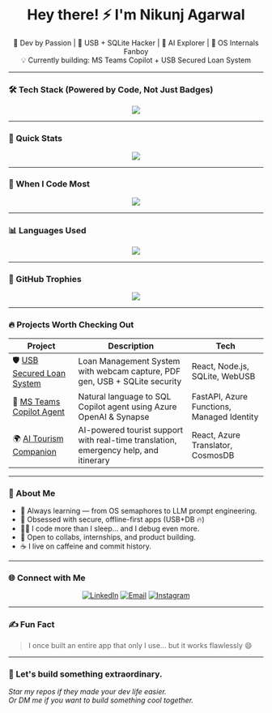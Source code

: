 <h1 align="center">Hey there! ⚡ I'm Nikunj Agarwal</h1>
<p align="center">
🚀 Dev by Passion | 🔐 USB + SQLite Hacker | 🎯 AI Explorer | 🧠 OS Internals Fanboy <br/>
💡 Currently building: MS Teams Copilot + USB Secured Loan System
</p>

---

### 🛠️ Tech Stack (Powered by Code, Not Just Badges)
<p align="center">
  <img src="https://skillicons.dev/icons?i=python,js,ts,react,nextjs,nodejs,cpp,c,sqlite,express,html,css,java,mysql,mongodb,docker,azure,vercel,git,postman,firebase" />
</p>

---

### 📌 Quick Stats
<p align="center">
  <img src="https://github-profile-summary-cards.vercel.app/api/cards/profile-details?username=nikunj-10&theme=tokyonight" />
</p>

---

### 🧭 When I Code Most
<p align="center">
  <img src="https://github-profile-summary-cards.vercel.app/api/cards/productive-time?username=nikunj-10&theme=tokyonight" />
</p>

---

### 📊 Languages Used
<p align="center">
  <img src="https://github-readme-stats.vercel.app/api/top-langs/?username=nikunj-10&layout=compact&theme=tokyonight&hide_border=true&langs_count=8" />
</p>

---

### 🧩 GitHub Trophies
<p align="center">
  <img src="https://github-profile-trophy.vercel.app/?username=nikunj-10&theme=onestar&no-frame=true&row=1&column=6" />
</p>

---

### 🔥 Projects Worth Checking Out

| Project | Description | Tech |
|--------|-------------|------|
| 🛡️ [USB Secured Loan System](https://github.com/nikunj-10/usb-loan-system) | Loan Management System with webcam capture, PDF gen, USB + SQLite security | React, Node.js, SQLite, WebUSB |
| 🤖 [MS Teams Copilot Agent](https://github.com/nikunj-10/teams-copilot-agent) | Natural language to SQL Copilot agent using Azure OpenAI & Synapse | FastAPI, Azure Functions, Managed Identity |
| 🌍 [AI Tourism Companion](https://github.com/nikunj-10/smart-tourism-ai) | AI-powered tourist support with real-time translation, emergency help, and itinerary | React, Azure Translator, CosmosDB |

---

### 🧠 About Me

- 🌱 Always learning — from OS semaphores to LLM prompt engineering.
- 🔐 Obsessed with secure, offline-first apps (USB+DB 🔥)
- 🧑‍💻 I code more than I sleep... and I debug even more.
- 🤝 Open to collabs, internships, and product building.
- ☕ I live on caffeine and commit history.

---

### 🌐 Connect with Me
<p align="center">
  <a href="https://www.linkedin.com/in/nikunj-agarwal-326b562a4/" target="_blank"><img alt="LinkedIn" src="https://img.shields.io/badge/-LinkedIn-blue?style=flat-square&logo=linkedin"></a>
  <a href="mailto:nikunj@email.com"><img alt="Email" src="https://img.shields.io/badge/Gmail-D14836?style=flat-square&logo=gmail&logoColor=white"></a>
  <a href="https://instagram.com/your_ig_username"><img alt="Instagram" src="https://img.shields.io/badge/-Instagram-E4405F?style=flat-square&logo=instagram&logoColor=white"></a>
</p>

---

### ✍️ Fun Fact

> I once built an entire app that only I use… but it works flawlessly 😄

---

### 🚀 Let's build something extraordinary.
*Star my repos if they made your dev life easier.*  
*Or DM me if you want to build something cool together.*  
